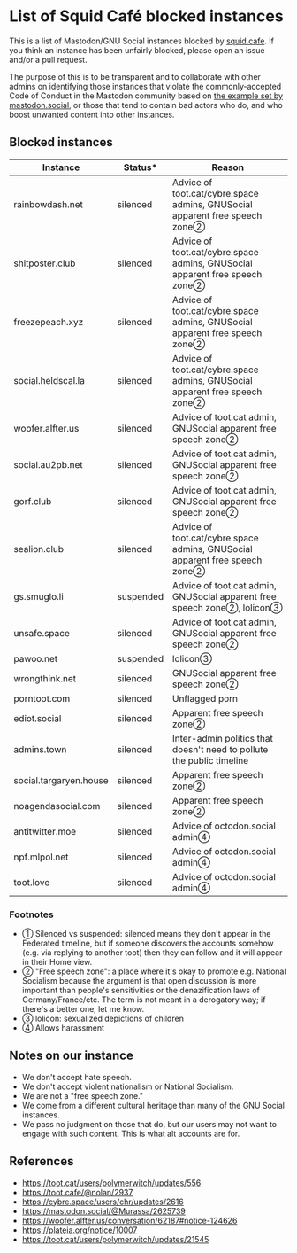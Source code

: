 List of Squid Café blocked instances
=======

This is a list of Mastodon/GNU Social instances blocked by [squid.cafe](https://squid.cafe). If you think an instance has been unfairly blocked, please open an issue and/or a pull request.

The purpose of this is to be transparent and to collaborate with other admins on identifying those instances that violate the commonly-accepted Code of Conduct in the Mastodon community based on [the example set by mastodon.social](https://mastodon.social/about/more), or those that tend to contain bad actors who do, and who boost unwanted content into other instances.

Blocked instances
-------

| Instance | Status\* | Reason |
| ---- | ---- | ---- |
| rainbowdash.net | silenced | Advice of toot.cat/cybre.space admins, GNUSocial apparent free speech zone&#9313; |
| shitposter.club | silenced | Advice of toot.cat/cybre.space admins, GNUSocial apparent free speech zone&#9313; |
| freezepeach.xyz | silenced | Advice of toot.cat/cybre.space admins, GNUSocial apparent free speech zone&#9313; |
| social.heldscal.la | silenced | Advice of toot.cat/cybre.space admins, GNUSocial apparent free speech zone&#9313; |
| woofer.alfter.us | silenced | Advice of toot.cat admin, GNUSocial apparent free speech zone&#9313; |
| social.au2pb.net | silenced | Advice of toot.cat admin, GNUSocial apparent free speech zone&#9313; |
| gorf.club | silenced | Advice of toot.cat admin, GNUSocial apparent free speech zone&#9313; |
| sealion.club | silenced | Advice of toot.cat/cybre.space admins, GNUSocial apparent free speech zone&#9313; |
| gs.smuglo.li | suspended | Advice of toot.cat admin, GNUSocial apparent free speech zone&#9313;, lolicon&#9314; |
| unsafe.space | silenced | Advice of toot.cat admin, GNUSocial apparent free speech zone&#9313; |
| pawoo.net | suspended | lolicon&#9314; |
| wrongthink.net | silenced | GNUSocial apparent free speech zone&#9313; |
| porntoot.com | silenced | Unflagged porn |
| ediot.social | silenced | Apparent free speech zone&#9313; |
| admins.town | silenced | Inter-admin politics that doesn't need to pollute the public timeline |
| social.targaryen.house | silenced | Apparent free speech zone&#9313; |
| noagendasocial.com | silenced | Apparent free speech zone&#9313; |
| antitwitter.moe | silenced | Advice of octodon.social admin&#9315; |
| npf.mlpol.net | silenced | Advice of octodon.social admin&#9315; |
| toot.love | silenced | Advice of octodon.social admin&#9315; |

### Footnotes

- &#9312; Silenced vs suspended: silenced means they don't appear in the Federated timeline, but if someone discovers the accounts somehow (e.g. via replying to another toot) then they can follow and it will appear in their Home view.
- &#9313; "Free speech zone": a place where it's okay to promote e.g. National Socialism because the argument is that open discussion is more important than people's sensitivities or the denazification laws of Germany/France/etc. The term is not meant in a derogatory way; if there's a better one, let me know.
- &#9314; lolicon: sexualized depictions of children
- &#9315; Allows harassment

Notes on our instance
-----

- We don't accept hate speech.
- We don't accept violent nationalism or National Socialism.
- We are not a "free speech zone."
- We come from a different cultural heritage than many of the GNU Social instances.
- We pass no judgment on those that do, but our users may not want to engage with such content. This is what alt accounts are for. 

References
----

- https://toot.cat/users/polymerwitch/updates/556
- https://toot.cafe/@nolan/2937
- https://cybre.space/users/chr/updates/2616
- https://mastodon.social/@Murassa/2625739
- https://woofer.alfter.us/conversation/62187#notice-124626
- https://plateia.org/notice/10007
- https://toot.cat/users/polymerwitch/updates/21545

